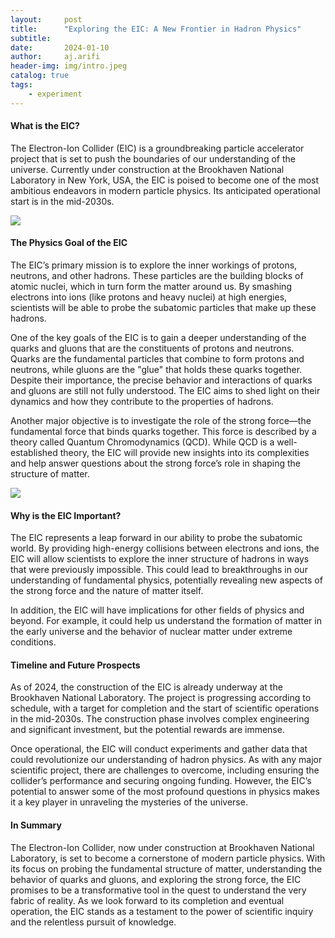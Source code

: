 ```yaml
---
layout:     post
title:      "Exploring the EIC: A New Frontier in Hadron Physics"
subtitle:   
date:       2024-01-10
author:     aj.arifi
header-img: img/intro.jpeg
catalog: true
tags:
    - experiment
---
```


#### What is the EIC?

The Electron-Ion Collider (EIC) is a groundbreaking particle accelerator project that is set to push the boundaries of our understanding of the universe. 
Currently under construction at the Brookhaven National Laboratory in New York, USA, 
the EIC is poised to become one of the most ambitious endeavors in modern particle physics. Its anticipated operational start is in the mid-2030s.

![](https://www.bnl.gov/today/body_pics/2020/01/eic-satellite-hr.jpg)

#### The Physics Goal of the EIC

The EIC’s primary mission is to explore the inner workings of protons, neutrons, and other hadrons. 
These particles are the building blocks of atomic nuclei, which in turn form the matter around us. 
By smashing electrons into ions (like protons and heavy nuclei) at high energies, scientists will be able to probe the subatomic particles that make up these hadrons.

One of the key goals of the EIC is to gain a deeper understanding of the quarks and gluons that are the constituents of protons and neutrons. 
Quarks are the fundamental particles that combine to form protons and neutrons, while gluons are the "glue" that holds these quarks together. 
Despite their importance, the precise behavior and interactions of quarks and gluons are still not fully understood. 
The EIC aims to shed light on their dynamics and how they contribute to the properties of hadrons.

Another major objective is to investigate the role of the strong force—the fundamental force that binds quarks together. 
This force is described by a theory called Quantum Chromodynamics (QCD). While QCD is a well-established theory, 
the EIC will provide new insights into its complexities and help answer questions about the strong force’s role in shaping the structure of matter.


![](https://www.bnl.gov/today/body_pics/2020/01/EIC-announcement-720px.jpg)


#### Why is the EIC Important?

The EIC represents a leap forward in our ability to probe the subatomic world. By providing high-energy collisions between electrons and ions, 
the EIC will allow scientists to explore the inner structure of hadrons in ways that were previously impossible. 
This could lead to breakthroughs in our understanding of fundamental physics, 
potentially revealing new aspects of the strong force and the nature of matter itself.

In addition, the EIC will have implications for other fields of physics and beyond. 
For example, it could help us understand the formation of matter in the early universe 
and the behavior of nuclear matter under extreme conditions.

#### Timeline and Future Prospects

As of 2024, the construction of the EIC is already underway at the Brookhaven National Laboratory. 
The project is progressing according to schedule, with a target for completion and the start of scientific operations in the mid-2030s. 
The construction phase involves complex engineering and significant investment, but the potential rewards are immense.

Once operational, the EIC will conduct experiments and gather data that could revolutionize our understanding of hadron physics. 
As with any major scientific project, there are challenges to overcome, including ensuring the collider’s performance and securing ongoing funding. 
However, the EIC’s potential to answer some of the most profound questions in physics makes it a key player in unraveling the mysteries of the universe.

#### In Summary

The Electron-Ion Collider, now under construction at Brookhaven National Laboratory, is set to become a cornerstone of modern particle physics. 
With its focus on probing the fundamental structure of matter, understanding the behavior of quarks and gluons, and exploring the strong force, 
the EIC promises to be a transformative tool in the quest to understand the very fabric of reality. 
As we look forward to its completion and eventual operation, 
the EIC stands as a testament to the power of scientific inquiry and the relentless pursuit of knowledge.
